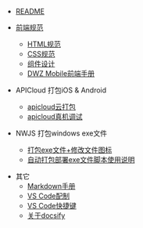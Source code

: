 - [README](README.md)

- [前端规范](doc/h5/specification/web_specification.md)
  - [HTML规范](doc/h5/specification/HTML.md)
  - [CSS规范](doc/h5/specification/CSS.md)
  - [组件设计](doc/h5/widget/widget.md)
  - [DWZ Mobile前端手册](doc/h5/dwz_manual.md)
 
- APICloud 打包iOS & Android
  - [apicloud云打包](doc/apicloud/package.md)
  - [apicloud真机调试](doc/apicloud/debug.md)

- NWJS 打包windows exe文件
  - [打包exe文件+修改文件图标](doc/nwjs/usage.md)
  - [自动打包部署exe文件脚本使用说明](doc/nwjs/package.md)
  
<!--
- [案例视频展示](doc/video/ppt.md)
-->

- 其它
    - [Markdown手册](doc/other/markdown.md)
    - [VS Code配制](doc/vscode/settings.md)
    - [VS Code快捷键](doc/vscode/keyboard.md)
    - [关于docsify](doc/other/docsify.md)

